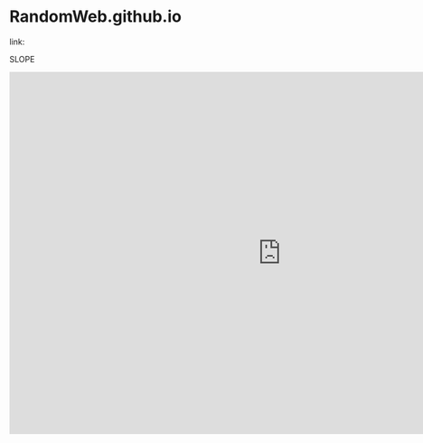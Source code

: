 # RandomWeb.github.io
link: 

SLOPE
<iframe src="https://y8.com/embed/slope" scrolling="no" style="width: 960px; height: 641px; border: 0; margin: 0; padding: 0;"> </iframe> 
